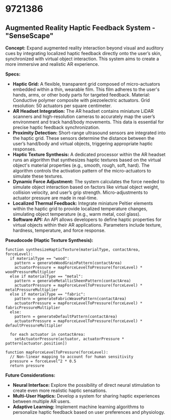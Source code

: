 # 9721386

## Augmented Reality Haptic Feedback System - "SenseScape"

**Concept:** Expand augmented reality interaction beyond visual and auditory cues by integrating localized haptic feedback directly onto the user’s skin, synchronized with virtual object interaction. This system aims to create a more immersive and realistic AR experience.

**Specs:**

*   **Haptic Grid:** A flexible, transparent grid composed of micro-actuators embedded within a thin, wearable film. This film adheres to the user's hands, arms, or other body parts for targeted feedback. Material: Conductive polymer composite with piezoelectric actuators. Grid resolution: 50 actuators per square centimeter.
*   **AR Headset Integration:** The AR headset contains miniature LiDAR scanners and high-resolution cameras to accurately map the user’s environment and track hand/body movements. This data is essential for precise haptic feedback synchronization.
*   **Proximity Detection:**  Short-range ultrasound sensors are integrated into the haptic grid. These sensors determine the distance between the user’s hand/body and virtual objects, triggering appropriate haptic responses.
*   **Haptic Texture Synthesis:**  A dedicated processor within the AR headset runs an algorithm that synthesizes haptic textures based on the virtual object's material properties (e.g., smooth, rough, soft, hard). The algorithm controls the activation pattern of the micro-actuators to simulate these textures.
*   **Dynamic Force Adjustment:**  The system calculates the force needed to simulate object interaction based on factors like virtual object weight, collision velocity, and user’s grip strength.  Micro-adjustments to actuator pressure are made in real-time.
*   **Localized Thermal Feedback:** Integrate miniature Peltier elements within the haptic grid to provide localized temperature changes, simulating object temperature (e.g., warm metal, cool glass).
*   **Software API:** An API allows developers to define haptic properties for virtual objects within their AR applications. Parameters include texture, hardness, temperature, and force response.

**Pseudocode (Haptic Texture Synthesis):**

```
function synthesizeHapticTexture(materialType, contactArea, forceLevel):
  if materialType == "wood":
    pattern = generateWoodGrainPattern(contactArea)
    actuatorPressure = mapForceLevelToPressure(forceLevel) * woodPressureMultiplier
  else if materialType == "metal":
    pattern = generateMetallicSheenPattern(contactArea)
    actuatorPressure = mapForceLevelToPressure(forceLevel) * metalPressureMultiplier
  else if materialType == "fabric":
    pattern = generateFabricWeavePattern(contactArea)
    actuatorPressure = mapForceLevelToPressure(forceLevel) * fabricPressureMultiplier
  else:
    pattern = generateDefaultPattern(contactArea)
    actuatorPressure = mapForceLevelToPressure(forceLevel) * defaultPressureMultiplier

  for each actuator in contactArea:
    setActuatorPressure(actuator, actuatorPressure * pattern[actuator.position])

function mapForceLevelToPressure(forceLevel):
  // Non-linear mapping to account for human sensitivity
  pressure = forceLevel^2 * 0.5
  return pressure
```

**Future Considerations:**

*   **Neural Interface:** Explore the possibility of direct neural stimulation to create even more realistic haptic sensations.
*   **Multi-User Haptics:**  Develop a system for sharing haptic experiences between multiple AR users.
*   **Adaptive Learning:**  Implement machine learning algorithms to personalize haptic feedback based on user preferences and physiology.